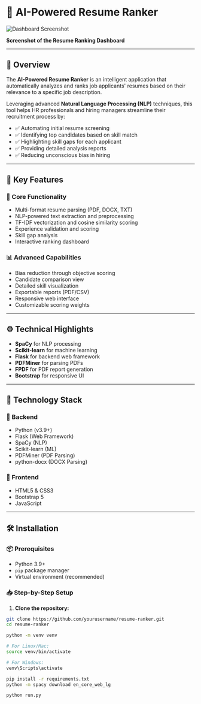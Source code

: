 # 🧠 AI-Powered Resume Ranker

![Dashboard Screenshot](https://via.placeholder.com/800x400.png?text=AI+Resume+Ranker+Dashboard)

**Screenshot of the Resume Ranking Dashboard**

---

## 📌 Overview

The **AI-Powered Resume Ranker** is an intelligent application that automatically analyzes and ranks job applicants' resumes based on their relevance to a specific job description.

Leveraging advanced **Natural Language Processing (NLP)** techniques, this tool helps HR professionals and hiring managers streamline their recruitment process by:

- ✅ Automating initial resume screening  
- ✅ Identifying top candidates based on skill match  
- ✅ Highlighting skill gaps for each applicant  
- ✅ Providing detailed analysis reports  
- ✅ Reducing unconscious bias in hiring  

---

## 🌟 Key Features

### 🚀 Core Functionality

- Multi-format resume parsing (PDF, DOCX, TXT)
- NLP-powered text extraction and preprocessing
- TF-IDF vectorization and cosine similarity scoring
- Experience validation and scoring
- Skill gap analysis
- Interactive ranking dashboard

### 📊 Advanced Capabilities

- Bias reduction through objective scoring
- Candidate comparison view
- Detailed skill visualization
- Exportable reports (PDF/CSV)
- Responsive web interface
- Customizable scoring weights

---

## ⚙️ Technical Highlights

- **SpaCy** for NLP processing  
- **Scikit-learn** for machine learning  
- **Flask** for backend web framework  
- **PDFMiner** for parsing PDFs  
- **FPDF** for PDF report generation  
- **Bootstrap** for responsive UI  

---

## 🧱 Technology Stack

### 🔧 Backend

- Python (v3.9+)
- Flask (Web Framework)
- SpaCy (NLP)
- Scikit-learn (ML)
- PDFMiner (PDF Parsing)
- python-docx (DOCX Parsing)

### 🎨 Frontend

- HTML5 & CSS3
- Bootstrap 5
- JavaScript

---

## 🛠 Installation

### 📦 Prerequisites

- Python 3.9+
- `pip` package manager
- Virtual environment (recommended)

### 📥 Step-by-Step Setup

1. **Clone the repository:**

```bash
git clone https://github.com/yourusername/resume-ranker.git
cd resume-ranker

python -m venv venv

# For Linux/Mac:
source venv/bin/activate

# For Windows:
venv\Scripts\activate

pip install -r requirements.txt
python -m spacy download en_core_web_lg

python run.py
```
